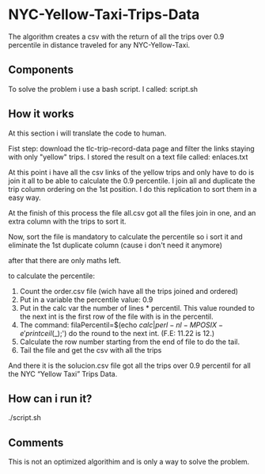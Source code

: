 # NYC-Yellow-Taxi-Trips-Data
The algorithm creates a csv with the return of all the trips over 0.9 percentile in distance traveled for any NYC-Yellow-Taxi.

## Components

To solve the problem i use a bash script. I called: script.sh

## How it works

At this section i will translate the code to human.

Fist step: download the tlc-trip-record-data page and filter the links staying with only "yellow" trips.
I stored the result on a text file called: enlaces.txt

At this point i have all the csv links of the yellow trips and only have to do is join it all to be able to calculate the 0.9 percentile.
I join all and duplicate the trip column ordering on the 1st position. I do this replication to sort them in a easy way.

At the finish of this process the file all.csv got all the files join in one, and an extra column with the trips to sort it.

Now, sort the file is mandatory to calculate the percentile so i sort it and eliminate the 1st duplicate column (cause i don't need it anymore)

after that there are only maths left.

to calculate the percentile:
1. Count the order.csv file (wich have all the trips joined and ordered)
2. Put in a variable the percentile value: 0.9
3. Put in the calc var the number of lines * percentil. This value rounded to the next int is the first row of the file with is in the percentil.
4. The command: filaPercentil=$(echo $calc | perl -nl -MPOSIX -e 'print ceil($_);') do the round to the next int. (F.E: 11.22 is 12.)
5. Calculate the row number starting from the end of file to do the tail.
6. Tail the file and get the csv with all the trips 

And there it is the solucion.csv file got all the trips over 0.9 percentil for all the NYC “Yellow Taxi” Trips Data.

## How can i run it?

./script.sh

## Comments

This is not an optimized algorithim and is only a way to solve the problem.
